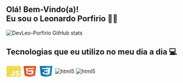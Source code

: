 ## Olá! Bem-Vindo(a)! </br>Eu sou o Leonardo Porfirio 🖐🏽

![DevLeo-Porfirio GitHub stats](https://github-readme-stats.vercel.app/api?username=DevLeo-Porfirio&theme=dark&show_icons=true)

## Tecnologias que eu utilizo no meu dia a dia 💻

<div>
    <img align="center" alt="html5" height="30" width="40"src="https://raw.githubusercontent.com/devicons/devicon/master/icons/javascript/javascript-plain.svg">
    <img align="center" alt="html5" height="30" width="40"src="https://raw.githubusercontent.com/devicons/devicon/master/icons/html5/html5-original.svg">
     <img align="center" alt="html5" height="30" width="40"src="https://raw.githubusercontent.com/devicons/devicon/master/icons/css3/css3-original.svg">
     <img align="center" alt="html5" height="30" width="70"src="https://www.unovacursos.com.br/blog/wp-content/uploads/2022/11/Pacote-Office.png">
     <img align="center" alt="html5" height="30" width="70"src="https://logosmarcas.net/wp-content/uploads/2021/11/Canva-Emblema.png">
</div>
